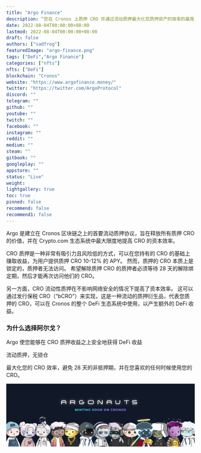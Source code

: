```yaml
---
title: "Argo Finance"
description: “您在 Cronos 上质押 CRO 并通过流动质押最大化您质押资产的效率的最简单方法。”
date: 2022-08-04T00:00:00+08:00
lastmod: 2022-08-04T00:00:00+08:00
draft: false
authors: ["sadfrog"]
featuredImage: "argo-finance.png"
tags: ["DeFi","Argo Finance"]
categories: ["nfts"]
nfts: ["DeFi"]
blockchain: "Cronos"
website: "https://www.argofinance.money/"
twitter: "https://twitter.com/ArgoProtocol"
discord: ""
telegram: ""
github: ""
youtube: ""
twitch: ""
facebook: ""
instagram: ""
reddit: ""
medium: ""
steam: ""
gitbook: ""
googleplay: ""
appstore: ""
status: "Live"
weight: 
lightgallery: true
toc: true
pinned: false
recommend: false
recommend1: false
---
```

<p>Argo 是建立在 Cronos 区块链之上的首要流动质押协议，旨在释放所有质押 CRO 的价值，并在 Crypto.com 生态系统中最大限度地提高 CRO 的资本效率。</p>
<p>CRO 质押是一种非常有吸引力且风险低的方式，可以在您持有的 CRO 的基础上赚取收益，为用户提供质押 CRO 10-12% 的 APY。 然而，质押的 CRO 本质上是锁定的，质押者无法访问。 希望解除质押 CRO 的质押者必须等待 28 天的解除绑定期，然后才能再次访问他们的 CRO。</p>
<p>另一方面，CRO 流动性质押在不影响网络安全的情况下提高了资本效率。 这可以通过发行保税 CRO（“bCRO”）来实现，这是一种流动的质押衍生品，代表您质押的 CRO，可以在 Cronos 的整个 DeFi 生态系统中使用，以产生额外的 DeFi 收益。</p>





### 为什么选择阿尔戈？

Argo 使您能够在 CRO 质押收益之上安全地获得 DeFi 收益

流动质押，无锁仓

最大化您的 CRO 效率，避免 28 天的非抵押期，并在您喜欢的任何时候使用您的 CRO。

![](sadfrog.jpg)